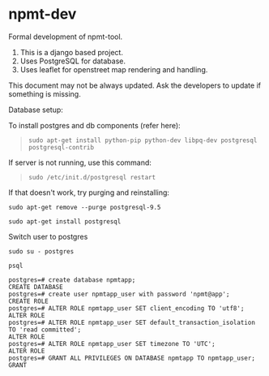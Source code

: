# npmt-dev
Formal development of npmt-tool.


1. This is a django based project.
2. Uses PostgreSQL for database.
3. Uses leaflet for openstreet map rendering and handling.

This document may not be always updated. Ask the developers to update if something is missing.


Database setup:

To install postgres and db components (refer here):
> `sudo apt-get install python-pip python-dev libpq-dev postgresql postgresql-contrib`

If server is not running, use this command:
> `sudo /etc/init.d/postgresql restart`

If that doesn't work, try purging and reinstalling:

`sudo apt-get remove --purge postgresql-9.5`


`sudo apt-get install postgresql`

Switch user to postgres

`sudo su - postgres`

`psql`

```
postgres=# create database npmtapp;
CREATE DATABASE
postgres=# create user npmtapp_user with password 'npmt@app';
CREATE ROLE
postgres=# ALTER ROLE npmtapp_user SET client_encoding TO 'utf8';
ALTER ROLE
postgres=# ALTER ROLE npmtapp_user SET default_transaction_isolation TO 'read committed';
ALTER ROLE
postgres=# ALTER ROLE npmtapp_user SET timezone TO 'UTC';
ALTER ROLE
postgres=# GRANT ALL PRIVILEGES ON DATABASE npmtapp TO npmtapp_user;
GRANT
```
